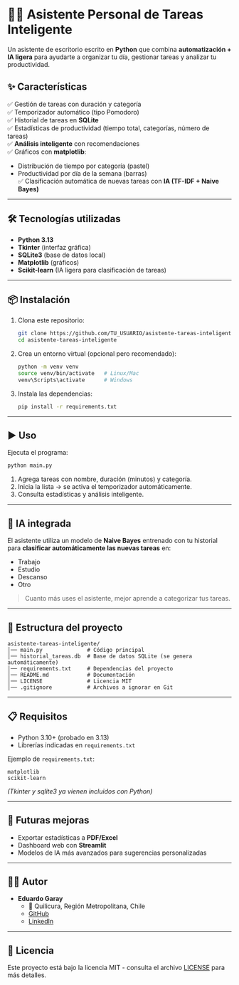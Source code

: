 # 🧑‍💻 Asistente Personal de Tareas Inteligente

Un asistente de escritorio escrito en **Python** que combina **automatización + IA ligera** para ayudarte a organizar tu día, gestionar tareas y analizar tu productividad.

## ✨ Características

✅ Gestión de tareas con duración y categoría  
✅ Temporizador automático (tipo Pomodoro)  
✅ Historial de tareas en **SQLite**  
✅ Estadísticas de productividad (tiempo total, categorías, número de tareas)  
✅ **Análisis inteligente** con recomendaciones  
✅ Gráficos con **matplotlib**:
   - Distribución de tiempo por categoría (pastel)  
   - Productividad por día de la semana (barras)  
✅ Clasificación automática de nuevas tareas con **IA (TF-IDF + Naive Bayes)**  

---

## 🛠️ Tecnologías utilizadas

- **Python 3.13**  
- **Tkinter** (interfaz gráfica)  
- **SQLite3** (base de datos local)  
- **Matplotlib** (gráficos)  
- **Scikit-learn** (IA ligera para clasificación de tareas)  

---

## 📦 Instalación

1. Clona este repositorio:
   ```bash
   git clone https://github.com/TU_USUARIO/asistente-tareas-inteligente.git
   cd asistente-tareas-inteligente
   ```

2. Crea un entorno virtual (opcional pero recomendado):
   ```bash
   python -m venv venv
   source venv/bin/activate   # Linux/Mac
   venv\Scripts\activate      # Windows
   ```

3. Instala las dependencias:
   ```bash
   pip install -r requirements.txt
   ```

---

## ▶️ Uso

Ejecuta el programa:
```bash
python main.py
```

1. Agrega tareas con nombre, duración (minutos) y categoría.  
2. Inicia la lista → se activa el temporizador automáticamente.  
3. Consulta estadísticas y análisis inteligente.  

---

## 🧠 IA integrada

El asistente utiliza un modelo de **Naive Bayes** entrenado con tu historial para **clasificar automáticamente las nuevas tareas** en:  
- Trabajo  
- Estudio  
- Descanso  
- Otro  

> Cuanto más uses el asistente, mejor aprende a categorizar tus tareas.  

---

## 📂 Estructura del proyecto

```
asistente-tareas-inteligente/
│── main.py              # Código principal
│── historial_tareas.db  # Base de datos SQLite (se genera automáticamente)
│── requirements.txt     # Dependencias del proyecto
│── README.md            # Documentación
│── LICENSE              # Licencia MIT
│── .gitignore           # Archivos a ignorar en Git

```

---

## 📋 Requisitos

- Python 3.10+ (probado en 3.13)
- Librerías indicadas en `requirements.txt`

Ejemplo de `requirements.txt`:
```
matplotlib
scikit-learn
```
*(Tkinter y sqlite3 ya vienen incluidos con Python)*

---

## 🚀 Futuras mejoras

- Exportar estadísticas a **PDF/Excel**  
- Dashboard web con **Streamlit**  
- Modelos de IA más avanzados para sugerencias personalizadas  

---

## 👨‍💻 Autor

- **Eduardo Garay**  
  - 📍 Quilicura, Región Metropolitana, Chile  
  - [GitHub](https://github.com/EduardoGaray57)  
  - [LinkedIn](https://www.linkedin.com/in/eduardo-garay-9b067b16b)  

---

## 📜 Licencia

Este proyecto está bajo la licencia MIT - consulta el archivo [LICENSE](LICENSE) para más detalles.
